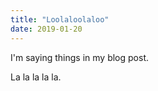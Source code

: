 ```yaml
---
title: "Loolaloolaloo"
date: 2019-01-20
---
```


I'm saying things in my blog post.

La la la la la.

